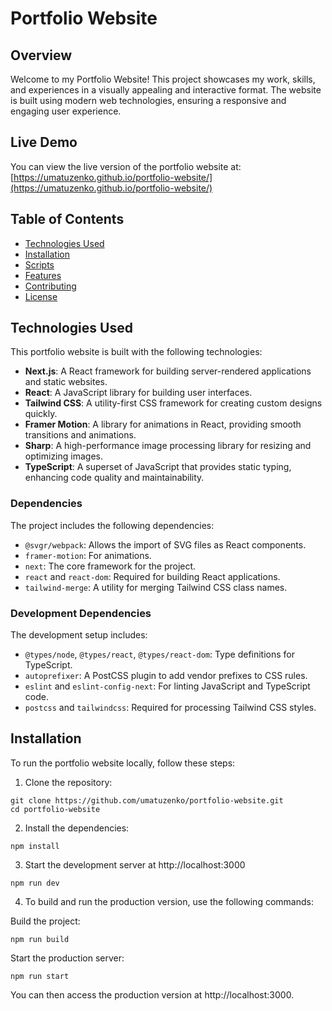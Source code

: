 # Portfolio Website


## Overview

Welcome to my Portfolio Website! This project showcases my work, skills, and experiences in a visually appealing and interactive format. The website is built using modern web technologies, ensuring a responsive and engaging user experience.

## Live Demo

You can view the live version of the portfolio website at: [https://umatuzenko.github.io/portfolio-website/](https://umatuzenko.github.io/portfolio-website/)

## Table of Contents

- [Technologies Used](#technologies-used)
- [Installation](#installation)
- [Scripts](#scripts)
- [Features](#features)
- [Contributing](#contributing)
- [License](#license)

## Technologies Used

This portfolio website is built with the following technologies:

- **Next.js**: A React framework for building server-rendered applications and static websites.
- **React**: A JavaScript library for building user interfaces.
- **Tailwind CSS**: A utility-first CSS framework for creating custom designs quickly.
- **Framer Motion**: A library for animations in React, providing smooth transitions and animations.
- **Sharp**: A high-performance image processing library for resizing and optimizing images.
- **TypeScript**: A superset of JavaScript that provides static typing, enhancing code quality and maintainability.

### Dependencies

The project includes the following dependencies:

- `@svgr/webpack`: Allows the import of SVG files as React components.
- `framer-motion`: For animations.
- `next`: The core framework for the project.
- `react` and `react-dom`: Required for building React applications.
- `tailwind-merge`: A utility for merging Tailwind CSS class names.

### Development Dependencies

The development setup includes:

- `@types/node`, `@types/react`, `@types/react-dom`: Type definitions for TypeScript.
- `autoprefixer`: A PostCSS plugin to add vendor prefixes to CSS rules.
- `eslint` and `eslint-config-next`: For linting JavaScript and TypeScript code.
- `postcss` and `tailwindcss`: Required for processing Tailwind CSS styles.

## Installation

To run the portfolio website locally, follow these steps:

1. Clone the repository:

```shell
git clone https://github.com/umatuzenko/portfolio-website.git
cd portfolio-website
```

2. Install the dependencies:

```shell
npm install
```

3. Start the development server at http://localhost:3000

```shell
npm run dev
```

4. To build and run the production version, use the following commands:

Build the project:
```shell
npm run build
```

Start the production server:
```shell
npm run start
```
You can then access the production version at http://localhost:3000.


